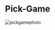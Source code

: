 # Pick-Game
![pickgamephoto](https://user-images.githubusercontent.com/92692879/175787925-ce081401-0074-4c83-bc7f-aa20dc593ff0.png)
